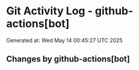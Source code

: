 # Git Activity Log - github-actions[bot]
Generated at: Wed May 14 00:45:27 UTC 2025
## Changes by github-actions[bot]
```diff
```
